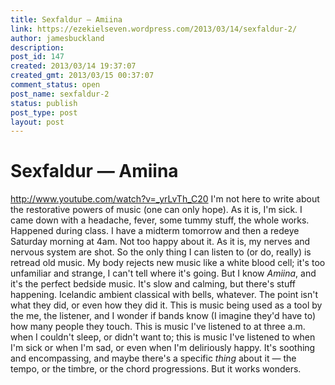 ```yaml
---
title: Sexfaldur — Amiina
link: https://ezekielseven.wordpress.com/2013/03/14/sexfaldur-2/
author: jamesbuckland
description: 
post_id: 147
created: 2013/03/14 19:37:07
created_gmt: 2013/03/15 00:37:07
comment_status: open
post_name: sexfaldur-2
status: publish
post_type: post
layout: post
---
```


# Sexfaldur — Amiina

http://www.youtube.com/watch?v=_yrLvTh_C20 I'm not here to write about the restorative powers of music (one can only hope). As it is, I'm sick. I came down with a headache, fever, some tummy stuff, the whole works. Happened during class. I have a midterm tomorrow and then a redeye Saturday morning at 4am. Not too happy about it. As it is, my nerves and nervous system are shot. So the only thing I can listen to (or do, really) is retread old music. My body rejects new music like a white blood cell; it's too unfamiliar and strange, I can't tell where it's going. But I know _Amiina_, and it's the perfect bedside music. It's slow and calming, but there's stuff happening. Icelandic ambient classical with bells, whatever. The point isn't what they did, or even how they did it. This is music being used as a tool by the me, the listener, and I wonder if bands know (I imagine they'd have to) how many people they touch. This is music I've listened to at three a.m. when I couldn't sleep, or didn't want to; this is music I've listened to when I'm sick or when I'm sad, or even when I'm deliriously happy. It's soothing and encompassing, and maybe there's a specific _thing_ about it — the tempo, or the timbre, or the chord progressions. But it works wonders.